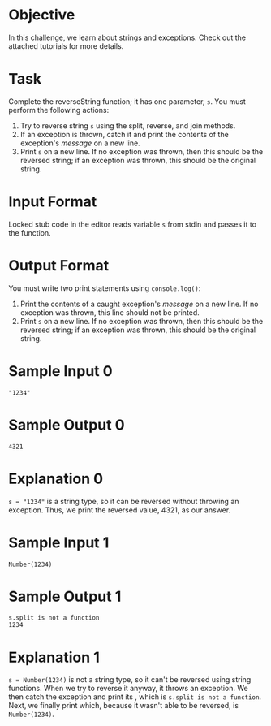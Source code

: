 # Objective

In this challenge, we learn about strings and exceptions. Check out the attached tutorials for more details.

# Task

Complete the reverseString function; it has one parameter, `s`. You must perform the following actions:

1. Try to reverse string `s` using the split, reverse, and join methods.
2. If an exception is thrown, catch it and print the contents of the exception's *message*  on a new line.
3. Print `s` on a new line. If no exception was thrown, then this should be the reversed string; if an exception was thrown, this should be the original string.

# Input Format

Locked stub code in the editor reads variable `s` from stdin and passes it to the function.

# Output Format

You must write two print statements using `console.log()`:

1. Print the contents of a caught exception's *message* on a new line. If no exception was thrown, this line should not be printed.
2. Print `s` on a new line. If no exception was thrown, then this should be the reversed string; if an exception was thrown, this should be the original string.

# Sample Input 0

```
"1234"
```

# Sample Output 0

```
4321
```

# Explanation 0

`s = "1234"` is a string type, so it can be reversed without throwing an exception. Thus, we print the reversed value, 4321, as our answer.

# Sample Input 1

```
Number(1234)
```

# Sample Output 1

```
s.split is not a function
1234
```

# Explanation 1

`s = Number(1234)` is not a string type, so it can't be reversed using string functions. When we try to reverse it anyway, it throws an exception. We then catch the exception and print its , which is `s.split is not a function`. Next, we finally print  which, because it wasn't able to be reversed, is `Number(1234)`.